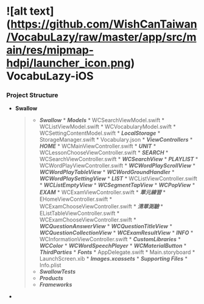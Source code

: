 # ![alt text] (https://github.com/WishCanTaiwan/VocabuLazy/raw/master/app/src/main/res/mipmap-hdpi/launcher_icon.png) VocabuLazy-iOS 


### Project Structure
* **Swallow**

	>* __*Swallow*__
		* __*Models*__
			* WCSearchViewModel.swift
			* WCListViewModel.swift
			* WCVocabularyModel.swift
			* WCSettingContentModel.swift 
		* __*LocalStorage*__
			* StorageManager.swift
			* Vocabulary.json
		* __*ViewControllers*__
			* __*HOME*__
				* WCMainViewController.swift
			* __*UNIT*__
				* WCLessonChooseViewController.swift
			* __*SEARCH*__
				* WCSearchViewController.swift
				* __*WCSearchView*__
			* __*PLAYLIST*__
				* WCWordPlayViewController.swift
				* __*WCWordPlayScrollView*__
				* __*WCWordPlayTableView*__
				* __*WCWordGroundHandle*r__
				* __*WCWordPlaySettingView*__
			* __*LIST*__
				* WCListViewController.swift
					* __*WCListEmptyView*__
					* __*WCSegmentTapView*__
					* __*WCPopView*__
			* __*EXAM*__
				* WCExamViewController.swift
				* __*單元練習*__
					* EHomeViewController.swift
					* WCExamChooseViewController.swift
				* __*清單測驗*__
					* EListTableViewController.swift
					* WCExamChooseViewController.swift
				* __*WCQuestionAnswerView*__
				* __*WCQuestionTitleView*__
				* __*WCQuestionCollectionView*__
				* __*WCExamResultView*__
			* __*INFO*__
				* WCInformationViewController.swift
		* __*CustomLibraries*__
			* __*WCColor*__
			* __*WCWordSpeechPlayer*__
			* __*WCMaterialButton*__
		* __*ThirdParties*__
			* __*Fonts*__
		* AppDelegate.swift
		* Main.storyboard
		* LaunchScreen.xib
		* __*Images.xcassets*__
		* __*Supporting Files*__
			* Info.plist
	>* __*SwallowTests*__
	>* __*Products*__
	>* __*Frameworks*__

-
